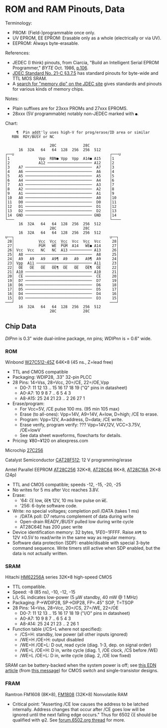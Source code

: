 ROM and RAM Pinouts, Data
=========================

Terminology:
- PROM: (Field-)programmable once only.
- UV EPROM, EE EPROM: Erasable only as a whole (electrically or via UV).
- EEPROM: Always byte-erasable.

References:
- JEDEC (I think) pinouts, from Ciarcia, "Build an Intelligent Serial
  EPROM Programmer," _BYTE_ Oct. 1986, [p.106][byte-8610-106].
- [JDEC Standard No. 21-C §3.7.5][JDEC-3.7.5] has standard pinouts for
  byte-wide and TTL MOS SRAM.
- A [search for "memory dip" on the JDEC site][JDEC-memory-dip] gives
  standards and pinouts for various kinds of memory chips.

Notes:
- Plain suffixes are for 23xxx PROMs and 27xxx EPROMS.
- 28xxx (5V programmable) notably non-JEDEC marked with `●`.

Chart:

         ¶  Pin addt'ly uses high-V for prog/erase/ID area or similar
       RBN  RDY/B̅U̅S̅Y̅ or NC

                        28C            28C
          16  32A   64   64  128  256  256  512
    ┌──∪                                           ┌───∪
    │1             Vpp  RBN● Vpp  Vpp  A14● A15    │1
    │2             A12 ──────────────────── A12    │2
    │3    A7 ──────────────────────────────  A7    │3
    │4    A6 ──────────────────────────────  A6    │4
    │5    A5 ──────────────────────────────  A5    │5
    │6    A4 ──────────────────────────────  A4    │6
    │7    A3 ──────────────────────────────  A3    │7
    │8    A2 ──────────────────────────────  A2    │8
    │9    A1 ──────────────────────────────  A1    │9
    │10   A0 ──────────────────────────────  A0    │10
    │11   D0 ──────────────────────────────  D0    │11
    │12   D1 ──────────────────────────────  D1    │12
    │13   D2 ──────────────────────────────  D2    │13
    │14  GND ────────────────────────────── GND    │14
    └───                                           └────
          16  32A   64   64  128  256  256  512
                        28C            28C
          16  32A   64   64  128  256  256  512
    ∪──┐                                           ∪──┐
     28│           Vcc  Vcc  Vcc  Vcc  Vcc  Vcc     28│
     27│           P̅G̅M̅   W̅E̅  P̅G̅M̅  A14   W̅E̅● A14     27│
     26│ Vcc  Vcc   NC   NC  A13 ────────── A13     26│
     25│  A8 ──────────────────────────────  A8     25│
     24│  A9   A9   A9   A9¶  A9   A9   A9¶  A9     24│
     23│ Vpp  A11 ───────────────────────── A11     23│
     22│  O̅E̅   O̅E̅   O̅E̅   O̅E̅¶  O̅E̅   O̅E̅   O̅E̅¶  O̅E̅     22│
     21│ A10 ────────────────────────────── A10     21│
     20│  C̅E̅ ──────────────────────────────  C̅E̅     20│
     19│  D7 ──────────────────────────────  D7     19│
     18│  D6 ──────────────────────────────  D6     18│
     17│  D5 ──────────────────────────────  D5     17│
     16│  D4 ──────────────────────────────  D4     16│
     15│  D3 ──────────────────────────────  D3     15│
    ───┘                                           ───┘
          16  32A   64   64  128  256  256  512
                        28C            28C


Chip Data
---------

_DIPnn_ is 0.3" wide dual-inline package, _nn_ pins;
_WDIPnn_ is = 0.6" wide.

### ROM

Winbond [W27C512-45Z] 64K×8 (45 ns., Z=lead free)
- TTL and CMOS compatible
- Packaging: WDIP28, .33" 32-pin PLCC
- 28 Pins: 14=Vss, 28=Vcc, 20=/CE, 22=/OE,Vpp
  -   D0-7: 11 12 13 .. 15 16 17 18 19  ("Q" pins in datasheet)
  -  A0-A7: 10 9 8 7 .. 6 5 4 3
  - A8-A15: 25 24 21 23 .. 2 26 27 1
- Erase/program:
  - For Vcc=5V, /CE pulse 100 ms. (95 min 105 max)
  - Erase (to all-ones): Vpp=14V, A9=14V, A=low, D=high; /CE to erase.
  - Program: Vpp=12V, A=address, D=data; /CE write.
  - Erase verify, program verify: ??? Vpp=14V,12V, VCC=3.75V, /OE=lowV
  - See data sheet waveforms, flowcharts for details.
- Pricing: ¥80~¥120 on aliexpress.com

Microchip [27C256]

Catalyst Semiconductor [CAT28F512]; 12 V programming/erase

Amtel Parallel EEPROM [AT28C256] 32K×8, [AT28C64] 8K×8, [AT28C16A] 2K×8 \(24p)
- TTL and CMOS compatible; speeds -12, -15, -20, -25
- No writes for 5 ms after Vcc reaches 3.8V.
- Erase:
  - '64: `C̅E̅` low, `O̅E̅¶` 12V, 10 ms low pulse on `W̅E̅`.
  - '256: 6-byte software code.
- Write: no special voltages; completion poll /DATA (takes 1 ms)
  - /DATA poll: D7 returns complement of data during write
  - Open-drain READY,/BUSY pulled low during write cycle
  - AT28C64E has 200 μsec write
- Device identification memory: 32 bytes, $1FE0-$1FFFF. Raise `A9¶`
  to 12V ±0.5V to read/write in the same way as regular memory.
- Software data protection (SDP): enable/disable with special 3-byte
  command sequence. Write timers still active when SDP enabled, but the
  data is not actually written.

### SRAM

Hitachi [HM62256A] series 32K×8 high-speed CMOS
- TTL compatible.
- Speed: -8 (85 ns), -10, -12, -15
- L/L-SL indicates low-power (5 μW standby, 40 mW @ 1 MHz)
- Packaging: P→WDIP28, SP→DIP28, FP=.45" SOP, T=TSOP
- 28 Pins: 14=Vss, 28=Vcc, 20=/CS, 27=/WE, 22=/OE
  -   D0-7: 11 12 13 .. 15 16 17 18 19  ("I/O" pins in datasheet)
  -  A0-A7: 10 9 8 7 .. 6 5 4 3
  - A8-A14: 25 24 21 23 .. 2 26 1
- Function table (/CS=L where not specified):
  - /CS=H: standby, low power (all other inputs ignored)
  - /WE=H /OE=H: output disabled
  - /WE=H /OE=L: D out, read cycle (diag. 1-3, dep. on signal order)
  - /WE=L /OE=H: D in, write cycle (diag. 1, /OE clock, /CS before /WE)
  - /WE=L /OE=L: D in, write cycle (diag. 2, /OE low fixed)

SRAM can be battery-backed when the system power is off; see [this EDN
article](sch/simpleCMOS_RAMbackup.jpg) (from [this message][f65 32004]) for
CMOS switch and single-transistor designs.

### FRAM

Ramtron FM1608 (8K×8), [FM1808][] (32K×8) Nonvolatile RAM
- Critical point: "Asserting /CE low causes the address to be latched
  internally. Address changes that occur after /CE goes low will be ignored
  until the next falling edge occurs." Thus for 6502 `C̅E̅` should be
  qualified with φ2. See [forum.6502.org thread][f65 6380] for more.



<!-------------------------------------------------------------------->
[JDEC-memory-dip]: https://www.jedec.org/document_search/field_committees/25?search_api_views_fulltext=memory+dip
[byte-8610-106]: https://archive.org/details/byte-magazine-1986-10/page/n117/mode/1up
[JDEC-3.7.5]: https://www.jedec.org/system/files/docs/3_07_05R12.pdf

[27C256]: http://esd.cs.ucr.edu/webres/27c256.pdf
[AT28C16A]: http://ww1.microchip.com/downloads/en/DeviceDoc/doc0001h.pdf
[AT28C256]: http://ww1.microchip.com/downloads/en/DeviceDoc/doc0006.pdf
[AT28C64]: http://ww1.microchip.com/downloads/en/DeviceDoc/doc0001h.pdf
[CAT28F512]: https://datasheet.octopart.com/CAT28F512PI-90-Catalyst-Semiconductor-datasheet-1983.pdf
[FM1808]: https://docs.isy.liu.se/pub/VanHeden/DataSheets/fm1808.pdf
[HM62256A]: https://datasheet.octopart.com/HM62256ALP-10-Hitachi-datasheet-115281844.pdf
[W27C512-45Z a]: http://www.kosmodrom.com.ua/pdf/W27C512-45Z.pdf
[W27C512-45Z]: https://datasheet.octopart.com/W27C512-45Z-Winbond-datasheet-13695031.pdf

[f65 32004]: http://forum.6502.org/viewtopic.php?p=32004#p32004
[f65 6380]: http://forum.6502.org/viewtopic.php?f=4&t=6380
